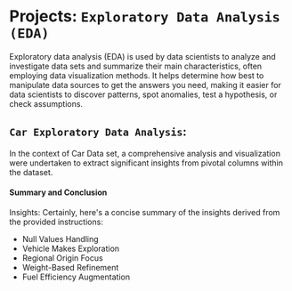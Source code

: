 # Projects: `Exploratory Data Analysis (EDA)`
Exploratory data analysis (EDA) is used by data scientists to analyze and investigate data sets and summarize their main characteristics, often employing data visualization methods. It helps determine how best to manipulate data sources to get the answers you need, making it easier for data scientists to discover patterns, spot anomalies, test a hypothesis, or check assumptions.


## `Car Exploratory Data Analysis`:
In the context of Car Data set, a comprehensive analysis and visualization were undertaken to extract significant insights from pivotal columns within the dataset.

#### Summary and Conclusion
Insights:
Certainly, here's a concise summary of the insights derived from the provided instructions:
- Null Values Handling
- Vehicle Makes Exploration
- Regional Origin Focus
- Weight-Based Refinement
- Fuel Efficiency Augmentation
